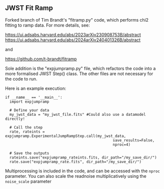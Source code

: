 JWST Fit Ramp
-------------

Forked branch of Tim Brandt's "fitramp.py" code, which performs chi2 fitting to ramp data. For more details, see:

https://ui.adsabs.harvard.edu/abs/2023arXiv230908753B/abstract
https://ui.adsabs.harvard.edu/abs/2024arXiv240401326B/abstract

and

https://github.com/t-brandt/fitramp

Sole addition is the "expjumpramp.py" file, which refactors the code into a more formalised JWST Step() class. The other files
are not necessary for the code to run. 

Here is an example execution:
```
if __name__ == '__main__':
  import expjumpramp

  # Define your data
  my_jwst_data = "my_jwst_file.fits" #Could also use a datamodel directly!

  # Call the step
  rate, rateints = expjumpramp.ExperimentalJumpRampStep.call(my_jwst_data, 
                                                 save_results=False,
                                                 nproc=4)

  # Save the outputs
  rateints.save("expjumpramp_rateints.fits, dir_path="/my_save_dir/")
  rate.save("expjumpramp_rate.fits", dir_path="/my_save_dir/")
```

Multiprocessing is included in the code, and can be accessed with the `nproc` parameter. You can also scale the readnoise
multiplicatively using the `noise_scale` parameter
